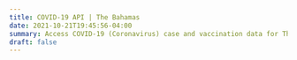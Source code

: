 ```yaml
---
title: COVID-19 API | The Bahamas
date: 2021-10-21T19:45:56-04:00
summary: Access COVID-19 (Coronavirus) case and vaccination data for The Bahamas from The Ministry of Health & Wellness' COVID-19 Case Reports and COVID-19 Vaccination Updates.
draft: false
---
```


